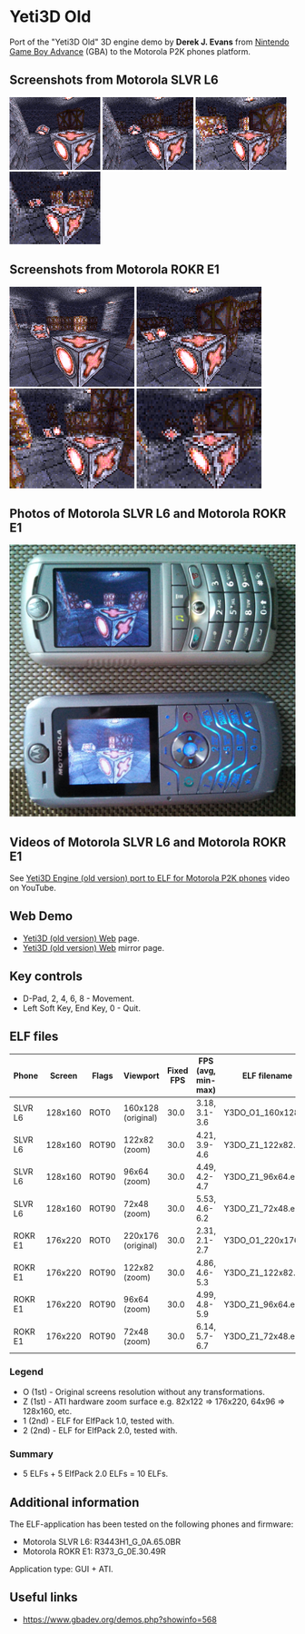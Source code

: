 Yeti3D Old
==========

Port of the "Yeti3D Old" 3D engine demo by **Derek J. Evans** from [Nintendo Game Boy Advance](https://en.wikipedia.org/wiki/Game_Boy_Advance) (GBA) to the Motorola P2K phones platform.

## Screenshots from Motorola SLVR L6

![Screenshot of Yeti3D Old from Motorola L6 1](../images/Screenshot_Yeti3D_Old_L6_1.png) ![Screenshot of Yeti3D Old from Motorola L6 2](../images/Screenshot_Yeti3D_Old_L6_2.png) ![Screenshot of Yeti3D Old from Motorola L6 3](../images/Screenshot_Yeti3D_Old_L6_3.png) ![Screenshot of Yeti3D Old from Motorola L6 4](../images/Screenshot_Yeti3D_Old_L6_4.png)

## Screenshots from Motorola ROKR E1

![Screenshot of Yeti3D Old from Motorola E1 1](../images/Screenshot_Yeti3D_Old_E1_1.png) ![Screenshot of Yeti3D Old from Motorola E1 2](../images/Screenshot_Yeti3D_Old_E1_2.png) ![Screenshot of Yeti3D Old from Motorola E1 3](../images/Screenshot_Yeti3D_Old_E1_3.png) ![Screenshot of Yeti3D Old from Motorola E1 4](../images/Screenshot_Yeti3D_Old_E1_4.png)

## Photos of Motorola SLVR L6 and Motorola ROKR E1

![Photo of Yeti3D Old on Motorola L6 and Motorola E1 1](../images/Photo_Yeti3D_Old_L6_E1_1.jpg)

## Videos of Motorola SLVR L6 and Motorola ROKR E1

See [Yeti3D Engine (old version) port to ELF for Motorola P2K phones](https://www.youtube.com/watch?v=qHC2QYrFZlk) video on YouTube.

## Web Demo

* [Yeti3D (old version) Web](https://lab.exlmoto.ru/y3do/) page.
* [Yeti3D (old version) Web](https://exlmotodev.github.io/y3do/) mirror page.

## Key controls

* D-Pad, 2, 4, 6, 8 - Movement.
* Left Soft Key, End Key, 0 - Quit.

## ELF files

| Phone   | Screen  | Flags | Viewport           | Fixed FPS  | FPS (avg, min-max) | ELF filename        |
|---------|---------|-------|--------------------|------------|--------------------|---------------------|
| SLVR L6 | 128x160 | ROT0  | 160x128 (original) | 30.0       | 3.18, 3.1-3.6      | Y3DO_O1_160x128.elf |
| SLVR L6 | 128x160 | ROT90 | 122x82 (zoom)      | 30.0       | 4.21, 3.9-4.6      | Y3DO_Z1_122x82.elf  |
| SLVR L6 | 128x160 | ROT90 | 96x64 (zoom)       | 30.0       | 4.49, 4.2-4.7      | Y3DO_Z1_96x64.elf   |
| SLVR L6 | 128x160 | ROT90 | 72x48 (zoom)       | 30.0       | 5.53, 4.6-6.2      | Y3DO_Z1_72x48.elf   |
| ROKR E1 | 176x220 | ROT0  | 220x176 (original) | 30.0       | 2.31, 2.1-2.7      | Y3DO_O1_220x176.elf |
| ROKR E1 | 176x220 | ROT90 | 122x82 (zoom)      | 30.0       | 4.86, 4.6-5.3      | Y3DO_Z1_122x82.elf  |
| ROKR E1 | 176x220 | ROT90 | 96x64 (zoom)       | 30.0       | 4.99, 4.8-5.9      | Y3DO_Z1_96x64.elf   |
| ROKR E1 | 176x220 | ROT90 | 72x48 (zoom)       | 30.0       | 6.14, 5.7-6.7      | Y3DO_Z1_72x48.elf   |

### Legend

* O (1st) - Original screens resolution without any transformations.
* Z (1st) - ATI hardware zoom surface e.g. 82x122 => 176x220, 64x96 => 128x160, etc.
* 1 (2nd) - ELF for ElfPack 1.0, tested with.
* 2 (2nd) - ELF for ElfPack 2.0, tested with.

### Summary

* 5 ELFs + 5 ElfPack 2.0 ELFs = 10 ELFs.

## Additional information

The ELF-application has been tested on the following phones and firmware:

* Motorola SLVR L6: R3443H1_G_0A.65.0BR
* Motorola ROKR E1: R373_G_0E.30.49R

Application type: GUI + ATI.

## Useful links

* https://www.gbadev.org/demos.php?showinfo=568
